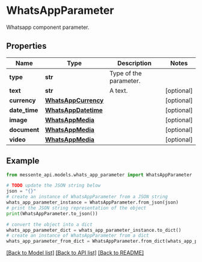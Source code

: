 # WhatsAppParameter

Whatsapp component parameter.

## Properties

Name | Type | Description | Notes
------------ | ------------- | ------------- | -------------
**type** | **str** | Type of the parameter. | 
**text** | **str** | A text. | [optional] 
**currency** | [**WhatsAppCurrency**](WhatsAppCurrency.md) |  | [optional] 
**date_time** | [**WhatsAppDatetime**](WhatsAppDatetime.md) |  | [optional] 
**image** | [**WhatsAppMedia**](WhatsAppMedia.md) |  | [optional] 
**document** | [**WhatsAppMedia**](WhatsAppMedia.md) |  | [optional] 
**video** | [**WhatsAppMedia**](WhatsAppMedia.md) |  | [optional] 

## Example

```python
from messente_api.models.whats_app_parameter import WhatsAppParameter

# TODO update the JSON string below
json = "{}"
# create an instance of WhatsAppParameter from a JSON string
whats_app_parameter_instance = WhatsAppParameter.from_json(json)
# print the JSON string representation of the object
print(WhatsAppParameter.to_json())

# convert the object into a dict
whats_app_parameter_dict = whats_app_parameter_instance.to_dict()
# create an instance of WhatsAppParameter from a dict
whats_app_parameter_from_dict = WhatsAppParameter.from_dict(whats_app_parameter_dict)
```
[[Back to Model list]](../README.md#documentation-for-models) [[Back to API list]](../README.md#documentation-for-api-endpoints) [[Back to README]](../README.md)


